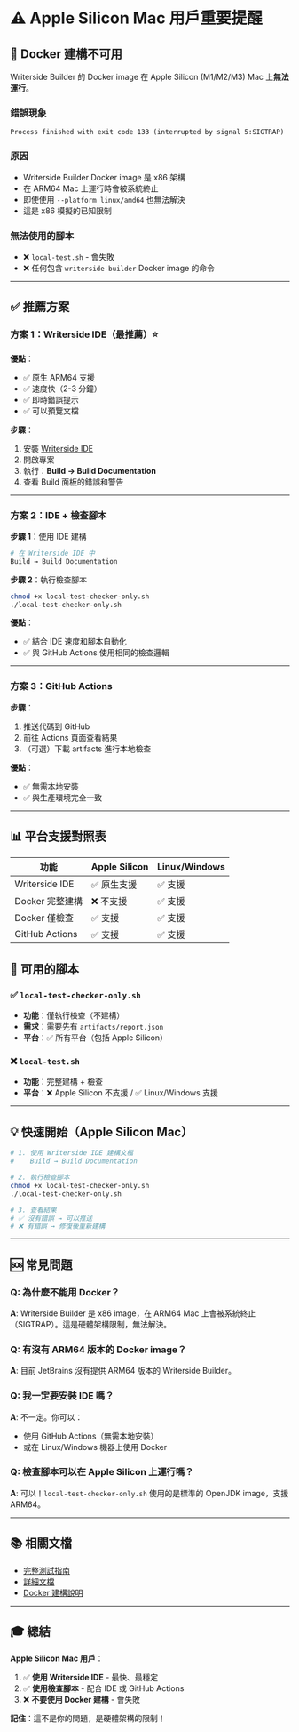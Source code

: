 # ⚠️ Apple Silicon Mac 用戶重要提醒

## 🚫 Docker 建構不可用

Writerside Builder 的 Docker image 在 Apple Silicon (M1/M2/M3) Mac 上**無法運行**。

### 錯誤現象
```
Process finished with exit code 133 (interrupted by signal 5:SIGTRAP)
```

### 原因
- Writerside Builder Docker image 是 x86 架構
- 在 ARM64 Mac 上運行時會被系統終止
- 即使使用 `--platform linux/amd64` 也無法解決
- 這是 x86 模擬的已知限制

### 無法使用的腳本
- ❌ `local-test.sh` - 會失敗
- ❌ 任何包含 `writerside-builder` Docker image 的命令

---

## ✅ 推薦方案

### 方案 1：Writerside IDE（最推薦）⭐

**優點**：
- ✅ 原生 ARM64 支援
- ✅ 速度快（2-3 分鐘）
- ✅ 即時錯誤提示
- ✅ 可以預覽文檔

**步驟**：
1. 安裝 [Writerside IDE](https://www.jetbrains.com/writerside/)
2. 開啟專案
3. 執行：**Build → Build Documentation**
4. 查看 Build 面板的錯誤和警告

---

### 方案 2：IDE + 檢查腳本

**步驟 1**：使用 IDE 建構
```bash
# 在 Writerside IDE 中
Build → Build Documentation
```

**步驟 2**：執行檢查腳本
```bash
chmod +x local-test-checker-only.sh
./local-test-checker-only.sh
```

**優點**：
- ✅ 結合 IDE 速度和腳本自動化
- ✅ 與 GitHub Actions 使用相同的檢查邏輯

---

### 方案 3：GitHub Actions

**步驟**：
1. 推送代碼到 GitHub
2. 前往 Actions 頁面查看結果
3. （可選）下載 artifacts 進行本地檢查

**優點**：
- ✅ 無需本地安裝
- ✅ 與生產環境完全一致

---

## 📊 平台支援對照表

| 功能 | Apple Silicon | Linux/Windows |
|------|--------------|---------------|
| Writerside IDE | ✅ 原生支援 | ✅ 支援 |
| Docker 完整建構 | ❌ 不支援 | ✅ 支援 |
| Docker 僅檢查 | ✅ 支援 | ✅ 支援 |
| GitHub Actions | ✅ 支援 | ✅ 支援 |

## 🔧 可用的腳本

### ✅ `local-test-checker-only.sh`
- **功能**：僅執行檢查（不建構）
- **需求**：需要先有 `artifacts/report.json`
- **平台**：✅ 所有平台（包括 Apple Silicon）

### ❌ `local-test.sh`
- **功能**：完整建構 + 檢查
- **平台**：❌ Apple Silicon 不支援 / ✅ Linux/Windows 支援

---

## 💡 快速開始（Apple Silicon Mac）

```bash
# 1. 使用 Writerside IDE 建構文檔
#    Build → Build Documentation

# 2. 執行檢查腳本
chmod +x local-test-checker-only.sh
./local-test-checker-only.sh

# 3. 查看結果
# ✅ 沒有錯誤 → 可以推送
# ❌ 有錯誤 → 修復後重新建構
```

---

## 🆘 常見問題

### Q: 為什麼不能用 Docker？
**A**: Writerside Builder 是 x86 image，在 ARM64 Mac 上會被系統終止（SIGTRAP）。這是硬體架構限制，無法解決。

### Q: 有沒有 ARM64 版本的 Docker image？
**A**: 目前 JetBrains 沒有提供 ARM64 版本的 Writerside Builder。

### Q: 我一定要安裝 IDE 嗎？
**A**: 不一定。你可以：
- 使用 GitHub Actions（無需本地安裝）
- 或在 Linux/Windows 機器上使用 Docker

### Q: 檢查腳本可以在 Apple Silicon 上運行嗎？
**A**: 可以！`local-test-checker-only.sh` 使用的是標準的 OpenJDK image，支援 ARM64。

---

## 📚 相關文檔

- [完整測試指南](LOCAL_TEST_README.md)
- [詳細文檔](.augment/rules/test.md)
- [Docker 建構說明](DOCKER_BUILD_NOTES.md)

---

## 🎓 總結

**Apple Silicon Mac 用戶**：
1. ✅ **使用 Writerside IDE** - 最快、最穩定
2. ✅ **使用檢查腳本** - 配合 IDE 或 GitHub Actions
3. ❌ **不要使用 Docker 建構** - 會失敗

**記住**：這不是你的問題，是硬體架構的限制！

